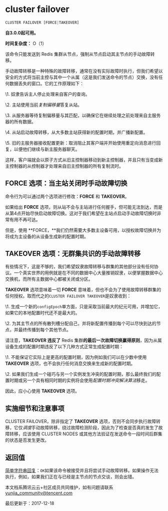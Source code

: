 # cluster failover

```javascript
CLUSTER FAILOVER [FORCE|TAKEOVER]
```

**自3.0.0起可用。**

**时间复杂度：** O（1）

该命令只能发送到 Redis 集群从节点，强制从节点启动其主节点的手动故障转移。

手动故障转移是一种特殊的故障转移，通常在没有实际故障时执行，但我们希望以安全的方式将当前主控与其中一个从属（这是我们发送命令的节点）交换，没有任何数据丢失的窗口。它的工作原理如下：

\1. 奴隶告诉主人停止处理来自客户的查询。

\2. 主站使用当前*复制偏移量*答复从站。

\3. 从服务器等待复制偏移量与其匹配，以确保它在继续处理之前处理来自主服务器的所有数据。

\4. 从站启动故障转移，从大多数主站获得新的配置时期，并广播新配置。

\5. 旧的主服务器接收配置更新：取消阻止其客户端并开始使用重定向消息进行回复，以便他们继续与新主服务器聊天。

这样，客户端就会以原子方式从旧主控制器移动到新主控制器，并且只有当变成新主控制器的从控制器才处理来自旧主控制器的所有复制流时。

## FORCE 选项：当主站关闭时手动故障切换

命令行为可以通过两个选项进行修改：**FORCE** 和 **TAKEOVER**。

如果给出 **FORCE** 选项，则从站不会与主站进行任何握手，但可能无法到达，而是从第4点开始尽快启动故障切换。这对于我们希望在主站点启动手动故障切换时非常有用不再可达。

但是，使用 **FORCE，**我们仍然需要大多数主设备可用，以授权故障切换并为将成为主设备的从设备生成新的配置时期。

## TAKEOVER 选项：无群集共识的手动故障转移

有些情况下，这是不够的，我们希望奴隶故障转移与群集的其他部分没有任何协议。一个真实世界的用例就是在不同的数据中心大量推销奴隶，以便掌握数据中心交换机，而所有主数据中心都被关闭或分区。

**TAKEOVER** 选项意味着一切 **FORCE** 意味着，但也不会为了使用故障转移群集的任何授权。取而代之的`CLUSTER FAILOVER TAKEOVER`是奴隶收到：

\1. 生成一个新的`configEpoch`单方面，只是采取当前最大的纪元可用，并增加它，如果它的本地配置时代还不是最大的。

\2. 为其主节点的所有散列槽分配自己，并将新配置传播到每个可以尽快到达的节点，并最终传播到每个其他节点。

请注意，**TAKEOVER 违反了** Redis 集群**的最后一次故障切换赢得原则**，因为从属设备生成的配置时期违反了以下几种方式正常生成配置时期：

\1. 不能保证它实际上是更高的配置时期，因为例如我们可以在少数中使用 **TAKEOVER** 选项，也不会执行任何消息交换来生成新的配置时期。

\2. 如果我们生成一个碰巧与另一个实例发生冲突的配置时期，那么最终我们的配置时期或另一个具有相同时期的实例将会使用*配置时期冲突解决算法*移走。

因此，应小心使用 **TAKEOVER** 选项。

## 实施细节和注意事项

CLUSTER FAILOVER，除非指定了 **TAKEOVER** 选项，否则不会同步执行故障转移，它仅*调度*手动故障转移，绕过故障检测阶段，因此为了检查是否真的发生了故障转移，应该使用 CLUSTER NODES 或其他方法验证在发送命令一段时间后群集的状态是否发生更改。

## 返回值

[简单字符串回复](https://redis.io/topics/protocol#simple-string-reply)：`OK`如果该命令被接受并且将尝试手动故障转移。如果操作无法执行，例如，如果我们正在与已经是主节点的节点交谈，则会出错。

本文档系腾讯云云+社区成员共同维护，如有问题请联系 yunjia_community@tencent.com

最后更新于：2017-12-18